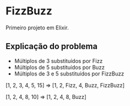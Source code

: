 # FizzBuzz

Primeiro projeto em Elixir.

## Explicação do problema

- Múltiplos de 3 substituídos por Fizz
- Múltiplos de 5 substituídos por Buzz
- Múltiplos de 3 e 5 substituídos por FizzBuzz

[1, 2, 3, 4, 5, 15] => [1, 2, Fizz, 4, Buzz, FizzBuzz]

[1, 2, 4, 8, 10] => [1, 2, 4, 8, Buzz]
